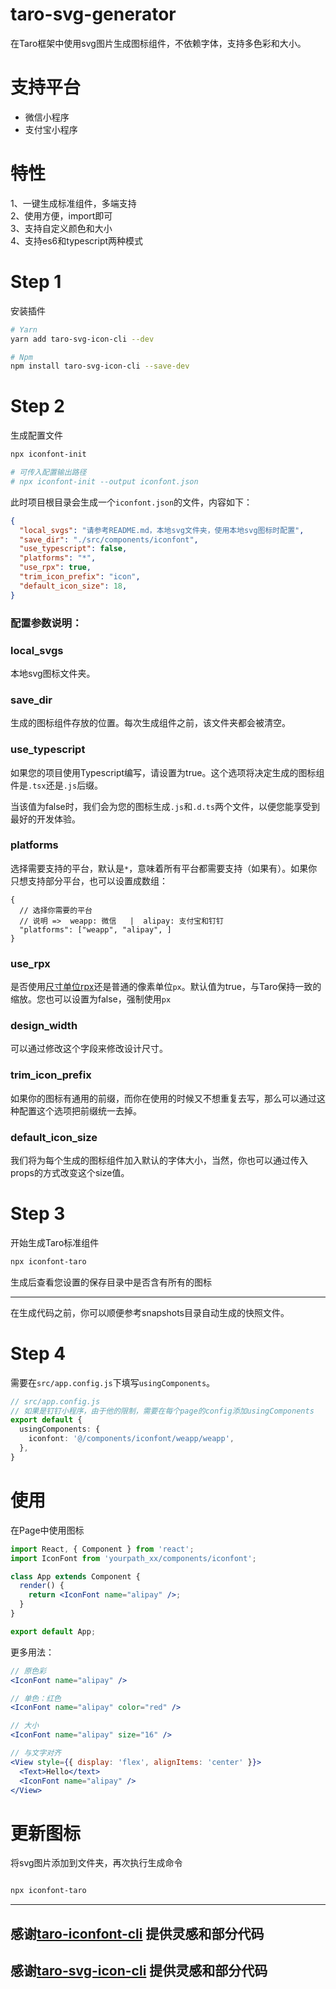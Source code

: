 # taro-svg-generator
在Taro框架中使用svg图片生成图标组件，不依赖字体，支持多色彩和大小。

# 支持平台

* 微信小程序
* 支付宝小程序

# 特性
1、一键生成标准组件，多端支持
<br>
2、使用方便，import即可
<br>
3、支持自定义颜色和大小
<br>
4、支持es6和typescript两种模式

# Step 1
安装插件

```bash
# Yarn
yarn add taro-svg-icon-cli --dev

# Npm
npm install taro-svg-icon-cli --save-dev
```


# Step 2
生成配置文件
```bash
npx iconfont-init

# 可传入配置输出路径
# npx iconfont-init --output iconfont.json
```
此时项目根目录会生成一个`iconfont.json`的文件，内容如下：
```json
{
  "local_svgs": "请参考README.md，本地svg文件夹，使用本地svg图标时配置",
  "save_dir": "./src/components/iconfont",
  "use_typescript": false,
  "platforms": "*",
  "use_rpx": true,
  "trim_icon_prefix": "icon",
  "default_icon_size": 18,
}
```
### 配置参数说明：
### local_svgs
本地svg图标文件夹。

### save_dir
生成的图标组件存放的位置。每次生成组件之前，该文件夹都会被清空。

### use_typescript
如果您的项目使用Typescript编写，请设置为true。这个选项将决定生成的图标组件是`.tsx`还是`.js`后缀。

当该值为false时，我们会为您的图标生成`.js`和`.d.ts`两个文件，以便您能享受到最好的开发体验。

### platforms
选择需要支持的平台，默认是`*`，意味着所有平台都需要支持（如果有）。如果你只想支持部分平台，也可以设置成数组：
```json5
{
  // 选择你需要的平台
  // 说明 =>  weapp: 微信   |  alipay: 支付宝和钉钉
  "platforms": ["weapp", "alipay", ]
}
```

### use_rpx
是否使用[尺寸单位rpx](https://developers.weixin.qq.com/miniprogram/dev/framework/view/wxss.html#%E5%B0%BA%E5%AF%B8%E5%8D%95%E4%BD%8D)还是普通的像素单位`px`。默认值为true，与Taro保持一致的缩放。您也可以设置为false，强制使用`px`

### design_width
可以通过修改这个字段来修改设计尺寸。

### trim_icon_prefix
如果你的图标有通用的前缀，而你在使用的时候又不想重复去写，那么可以通过这种配置这个选项把前缀统一去掉。

### default_icon_size
我们将为每个生成的图标组件加入默认的字体大小，当然，你也可以通过传入props的方式改变这个size值。


# Step 3
开始生成Taro标准组件
```bash
npx iconfont-taro

```
生成后查看您设置的保存目录中是否含有所有的图标

-------

在生成代码之前，你可以顺便参考snapshots目录自动生成的快照文件。

# Step 4
需要在`src/app.config.js`下填写`usingComponents`。
```typescript
// src/app.config.js
// 如果是钉钉小程序，由于他的限制，需要在每个page的config添加usingComponents
export default {
  usingComponents: {
    iconfont: '@/components/iconfont/weapp/weapp',
  },
}
```

# 使用
在Page中使用图标
```jsx harmony
import React, { Component } from 'react';
import IconFont from 'yourpath_xx/components/iconfont';

class App extends Component {
  render() {
    return <IconFont name="alipay" />;
  }
}

export default App;
```
更多用法：
```jsx harmony
// 原色彩
<IconFont name="alipay" />

// 单色：红色
<IconFont name="alipay" color="red" />

// 大小
<IconFont name="alipay" size="16" />

// 与文字对齐
<View style={{ display: 'flex', alignItems: 'center' }}>
  <Text>Hello</text>
  <IconFont name="alipay" />
</View>
```

# 更新图标
将svg图片添加到文件夹，再次执行生成命令
```bash

npx iconfont-taro
```

--------

## 感谢[taro-iconfont-cli](https://github.com/iconfont-cli/taro-iconfont-cli) 提供灵感和部分代码
## 感谢[taro-svg-icon-cli](https://github.com/leidenglai/taro-svg-icon-cli) 提供灵感和部分代码